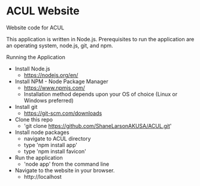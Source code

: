 # ACUL Website
Website code for ACUL

This application is written in Node.js.  Prerequisites to run the application are an operating system, node.js, git, and npm.  

Running the Application

* Install Node.js
  * https://nodejs.org/en/
* Install NPM  - Node Package Manager
  * https://www.npmjs.com/
  * Installation method depends upon your OS of choice (Linux or Windows preferred)
* Install git
  * https://git-scm.com/downloads
* Clone this repo
  * 'git clone https://github.com/ShaneLarsonAKUSA/ACUL.git'
* Install node packages
  * navigate to ACUL directory
  * type 'npm install app'
  * type 'npm install favicon'
* Run the application
  * 'node app' from the command line
* Navigate to the website in your browser.
  * http://localhost
